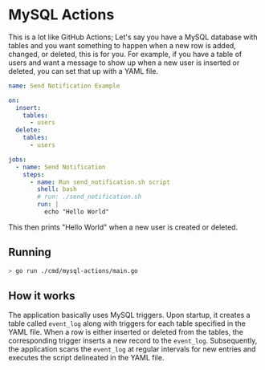 # MySQL Actions

This is a lot like GitHub Actions; Let's say you have a MySQL database with tables and you want something to happen when a new row is added, changed, or deleted, this is for you. For example, if you have a table of users and want a message to show up when a new user is inserted or deleted, you can set that up with a YAML file.

```yaml
name: Send Notification Example

on:
  insert:
    tables:
      - users
  delete:
    tables:
      - users

jobs:
  - name: Send Notification
    steps:
      - name: Run send_notification.sh script
        shell: bash
        # run: ./send_notification.sh
        run: |
          echo "Hello World"
```

This then prints "Hello World" when a new user is created or deleted.

## Running

```bash
> go run ./cmd/mysql-actions/main.go
```

## How it works

The application basically uses MySQL triggers. Upon startup, it creates a table called `event_log` along with triggers for each table specified in the YAML file. When a row is either inserted or deleted from the tables, the corresponding trigger inserts a new record to the `event_log`. Subsequently, the application scans the `event_log` at regular intervals for new entries and executes the script delineated in the YAML file.
